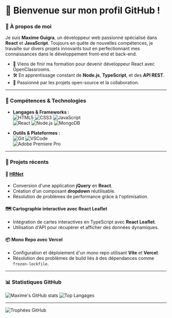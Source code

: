 # 👋 Bienvenue sur mon profil GitHub ! 

### 🎨 À propos de moi
Je suis **Maxime Guigra**, un développeur web passionné spécialisé dans **React** et **JavaScript**. Toujours en quête de nouvelles compétences, je travaille sur divers projets innovants tout en perfectionnant mes connaissances dans le développement front-end et back-end.

- 🚀 Viens de finir ma formation pour devenir développeur React avec OpenClassrooms.
- 🛠️ En apprentissage constant de **Node.js**, **TypeScript**, et des **API REST**.
- 🌱 Passionné par les projets open-source et la collaboration.

---

### 🔧 Compétences & Technologies
- **Langages & Frameworks :**  
  ![HTML5](https://img.shields.io/badge/-HTML5-orange?style=flat&logo=html5&logoColor=white) 
  ![CSS3](https://img.shields.io/badge/-CSS3-blue?style=flat&logo=css3&logoColor=white) 
  ![JavaScript](https://img.shields.io/badge/-JavaScript-yellow?style=flat&logo=javascript&logoColor=white)  
  ![React](https://img.shields.io/badge/-React-61DAFB?style=flat&logo=react&logoColor=white) 
  ![Node.js](https://img.shields.io/badge/-Node.js-339933?style=flat&logo=node.js&logoColor=white) 
  ![MongoDB](https://img.shields.io/badge/-MongoDB-green?style=flat&logo=mongodb&logoColor=white)

- **Outils & Plateformes :**  
  ![Git](https://img.shields.io/badge/-Git-F05032?style=flat&logo=git&logoColor=white) 
  ![VSCode](https://img.shields.io/badge/-VSCode-blue?style=flat&logo=visual-studio-code&logoColor=white)  
  ![Adobe Premiere Pro](https://img.shields.io/badge/-Premiere%20Pro-9999FF?style=flat&logo=adobe-premiere-pro&logoColor=white)

---

### 🌟 Projets récents
#### 📝 **[HRNet](https://github.com/GMaxDev/HRNet)**
- Conversion d'une application **jQuery** en **React**.
- Création d'un composant **dropdown** réutilisable.
- Résolution de problèmes de performance grâce à l'optimisation.

#### 🗺️ **Cartographie interactive avec React Leaflet**
- Intégration de cartes interactives en TypeScript avec **React Leaflet**.
- Utilisation d'API pour récupérer et afficher des données dynamiques.

#### 📦 **Mono Repo avec Vercel**
- Configuration et déploiement d'un mono repo utilisant **Vite** et **Vercel**.
- Résolution des problèmes de build liés à des dépendances comme `frozen-lockfile`.

---

### 📊 Statistiques GitHub
![Maxime's GitHub stats](https://github-readme-stats.vercel.app/api?username=gmaxdev&show_icons=true&theme=tokyonight&count_private=true)
![Top Langages](https://github-readme-stats.vercel.app/api/top-langs/?username=gmaxdev&layout=compact&theme=radical)

---

![Trophées GitHub](https://github-profile-trophy.vercel.app/?username=gmaxdev&theme=onedark&no-frame=true)
